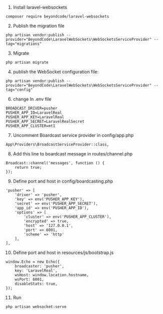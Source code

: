 1. Install laravel-websockets
```
composer require beyondcode/laravel-websockets
```
2.  Publish the migration file
```
php artisan vendor:publish --provider="BeyondCode\LaravelWebSockets\WebSocketsServiceProvider" --tag="migrations"
```
3. Migrate
```
php artisan migrate
```
4. publish the WebSocket configuration file:
```
php artisan vendor:publish --provider="BeyondCode\LaravelWebSockets\WebSocketsServiceProvider" --tag="config"
```
6. change In  .env file
```
BROADCAST_DRIVER=pusher
PUSHER_APP_ID=LaravelReal
PUSHER_APP_KEY=LaravelReal
PUSHER_APP_SECRET=LaravelRealSecret
PUSHER_APP_CLUSTER=mt1
```
7. Uncomment Boardcast service provider in config/app.php
```
App\Providers\BroadcastServiceProvider::class,
```
8. Add this line to boardcast message in routes/channel.php
```
Broadcast::channel('messages', function () {
    return true;
});
```
9. Define port and host in config/boardcasting.php
```
'pusher' => [
    'driver' => 'pusher',
    'key' => env('PUSHER_APP_KEY'),
    'secret' => env('PUSHER_APP_SECRET'),
    'app_id' => env('PUSHER_APP_ID'),
    'options' => [
        'cluster' => env('PUSHER_APP_CLUSTER'),
        'encrypted' => true,
        'host' => '127.0.0.1',
        'port' => 6001,
        'scheme' => 'http'
    ],
],
```
10. Define port and host in resources/js/bootstrap.js
```
window.Echo = new Echo({
    broadcaster: 'pusher',
    key: 'LaravelReal',
    wsHost: window.location.hostname,
    wsPort: 6001,
    disableStats: true,
});
```
11. Run 
```
php artisan websocket:serve
```


